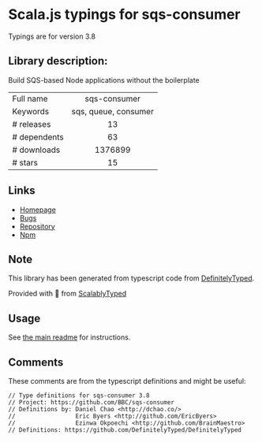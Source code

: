 
# Scala.js typings for sqs-consumer

Typings are for version 3.8

## Library description:
Build SQS-based Node applications without the boilerplate

|                    |                 |
| ------------------ | :-------------: |
| Full name          | sqs-consumer |
| Keywords           | sqs, queue, consumer |
| # releases         | 13 |
| # dependents       | 63 |
| # downloads        | 1376899 |
| # stars            | 15 |

## Links
- [Homepage](https://github.com/BBC/sqs-consumer)
- [Bugs](https://github.com/BBC/sqs-consumer/issues)
- [Repository](https://github.com/BBC/sqs-consumer)
- [Npm](https://www.npmjs.com/package/sqs-consumer)
    


## Note
This library has been generated from typescript code from [DefinitelyTyped](https://definitelytyped.org).

Provided with :purple_heart: from [ScalablyTyped](https://github.com/oyvindberg/ScalablyTyped)

## Usage
See [the main readme](../../readme.md) for instructions.

## Comments

These comments are from the typescript definitions and might be useful:
```
// Type definitions for sqs-consumer 3.8
// Project: https://github.com/BBC/sqs-consumer
// Definitions by: Daniel Chao <http://dchao.co/>
//                 Eric Byers <http://github.com/EricByers>
//                 Ezinwa Okpoechi <http://github.com/BrainMaestro>
// Definitions: https://github.com/DefinitelyTyped/DefinitelyTyped

```

